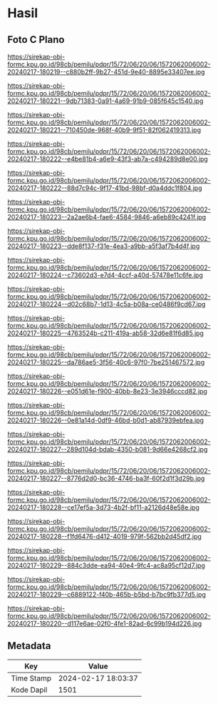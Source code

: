 # Hasil

## Foto C Plano

https://sirekap-obj-formc.kpu.go.id/98cb/pemilu/pdpr/15/72/06/20/06/1572062006002-20240217-180219--c880b2ff-9b27-451d-9e40-8895e33407ee.jpg

https://sirekap-obj-formc.kpu.go.id/98cb/pemilu/pdpr/15/72/06/20/06/1572062006002-20240217-180221--9db71383-0a91-4a69-91b9-085f645c1540.jpg

https://sirekap-obj-formc.kpu.go.id/98cb/pemilu/pdpr/15/72/06/20/06/1572062006002-20240217-180221--710450de-968f-40b9-9f51-82f062419313.jpg

https://sirekap-obj-formc.kpu.go.id/98cb/pemilu/pdpr/15/72/06/20/06/1572062006002-20240217-180222--e4be81b4-a6e9-43f3-ab7a-c494289d8e00.jpg

https://sirekap-obj-formc.kpu.go.id/98cb/pemilu/pdpr/15/72/06/20/06/1572062006002-20240217-180222--88d7c94c-9f17-41bd-98bf-d0a4ddc1f804.jpg

https://sirekap-obj-formc.kpu.go.id/98cb/pemilu/pdpr/15/72/06/20/06/1572062006002-20240217-180223--2a2ae6b4-fae6-4584-9846-a6eb89c4241f.jpg

https://sirekap-obj-formc.kpu.go.id/98cb/pemilu/pdpr/15/72/06/20/06/1572062006002-20240217-180223--dde8f137-f31e-4ea3-a9bb-a5f3af7b4d4f.jpg

https://sirekap-obj-formc.kpu.go.id/98cb/pemilu/pdpr/15/72/06/20/06/1572062006002-20240217-180224--c73602d3-e7d4-4ccf-a40d-57478e11c6fe.jpg

https://sirekap-obj-formc.kpu.go.id/98cb/pemilu/pdpr/15/72/06/20/06/1572062006002-20240217-180224--d02c68b7-1d13-4c5a-b08a-ce0486f9cd67.jpg

https://sirekap-obj-formc.kpu.go.id/98cb/pemilu/pdpr/15/72/06/20/06/1572062006002-20240217-180225--4763524b-c211-419a-ab58-32d6e81f6d85.jpg

https://sirekap-obj-formc.kpu.go.id/98cb/pemilu/pdpr/15/72/06/20/06/1572062006002-20240217-180225--da786ae5-3f56-40c6-97f0-7be251467572.jpg

https://sirekap-obj-formc.kpu.go.id/98cb/pemilu/pdpr/15/72/06/20/06/1572062006002-20240217-180226--e051d61e-f900-40bb-8e23-3e3946cccd82.jpg

https://sirekap-obj-formc.kpu.go.id/98cb/pemilu/pdpr/15/72/06/20/06/1572062006002-20240217-180226--0e81a14d-0df9-46bd-b0d1-ab87939ebfea.jpg

https://sirekap-obj-formc.kpu.go.id/98cb/pemilu/pdpr/15/72/06/20/06/1572062006002-20240217-180227--289d104d-bdab-4350-b081-9d66e4268cf2.jpg

https://sirekap-obj-formc.kpu.go.id/98cb/pemilu/pdpr/15/72/06/20/06/1572062006002-20240217-180227--8776d2d0-bc36-4746-ba3f-60f2d1f3d29b.jpg

https://sirekap-obj-formc.kpu.go.id/98cb/pemilu/pdpr/15/72/06/20/06/1572062006002-20240217-180228--ce17ef5a-3d73-4b2f-bf11-a2126d48e58e.jpg

https://sirekap-obj-formc.kpu.go.id/98cb/pemilu/pdpr/15/72/06/20/06/1572062006002-20240217-180228--f1fd6476-d412-4019-979f-562bb2d45df2.jpg

https://sirekap-obj-formc.kpu.go.id/98cb/pemilu/pdpr/15/72/06/20/06/1572062006002-20240217-180229--884c3dde-ea94-40e4-9fc4-ac8a95cf12d7.jpg

https://sirekap-obj-formc.kpu.go.id/98cb/pemilu/pdpr/15/72/06/20/06/1572062006002-20240217-180229--c6889122-f40b-465b-b5bd-b7bc9fb377d5.jpg

https://sirekap-obj-formc.kpu.go.id/98cb/pemilu/pdpr/15/72/06/20/06/1572062006002-20240217-180220--d117e6ae-02f0-4fe1-82ad-6c99b194d226.jpg


## Metadata

| Key        | Value               |
| ---------- | ------------------- |
| Time Stamp | 2024-02-17 18:03:37 |
| Kode Dapil | 1501                |



